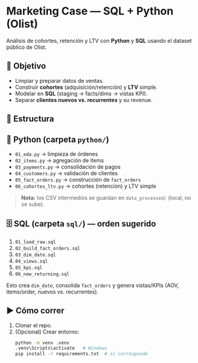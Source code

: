 # Marketing Case — SQL + Python (Olist)

Análisis de cohortes, retención y LTV con **Python** y **SQL** usando el dataset público de Olist.

## 🎯 Objetivo
- Limpiar y preparar datos de ventas.
- Construir **cohortes** (adquisición/retención) y **LTV** simple.
- Modelar en **SQL** (staging → facts/dims → vistas KPI).
- Separar **clientes nuevos vs. recurrentes** y su revenue.

## 📂 Estructura

## 🐍 Python (carpeta `python/`)
- `01_eda.py` → limpieza de órdenes  
- `02_items.py` → agregación de ítems  
- `03_payments.py` → consolidación de pagos  
- `04_customers.py` → validación de clientes  
- `05_fact_orders.py` → construcción de `fact_orders`  
- `06_cohortes_ltv.py` → cohortes (retención) y LTV simple

> **Nota:** los CSV intermedios se guardan en `data_processed/` (local, no se sube).

## 🗄️ SQL (carpeta `sql/`) — orden sugerido
1. `01_load_raw.sql`  
2. `02_build_fact_orders.sql`  
3. `03_dim_date.sql`  
4. `04_views.sql`  
5. `05_kpi.sql`  
6. `06_new_returning.sql`

Esto crea `dim_date`, consolida `fact_orders` y genera vistas/KPIs (AOV, items/order, nuevos vs. recurrentes).

## ▶️ Cómo correr
1. Clonar el repo.  
2. (Opcional) Crear entorno:
   ```bash
   python -m venv .venv
   .venv\Scripts\activate   # Windows
   pip install -r requirements.txt  # si corresponde
